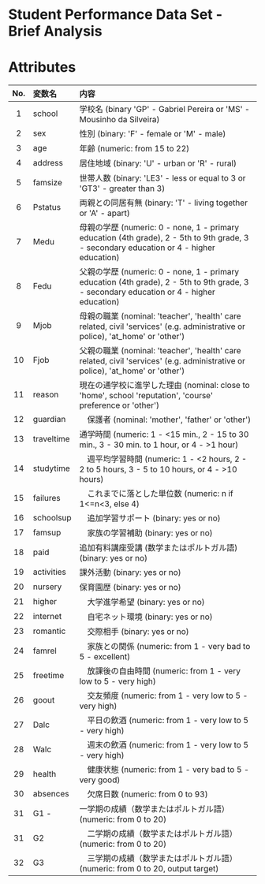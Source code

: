 # Student Performance Data Set - Brief Analysis


# Attributes 

|No.| 変数名 | 内容 |
|:-:|:-|:-|
1 | school | 学校名 (binary 'GP' - Gabriel Pereira or 'MS' - Mousinho da Silveira)
2 | sex | 性別 (binary: 'F' - female or 'M' - male)
3 | age | 年齢 (numeric: from 15 to 22)
4 | address | 居住地域 (binary: 'U' - urban or 'R' - rural)
5 | famsize | 世帯人数 (binary: 'LE3' - less or equal to 3 or 'GT3' - greater than 3)
6 | Pstatus | 両親との同居有無 (binary: 'T' - living together or 'A' - apart)
7 | Medu | 母親の学歴 (numeric: 0 - none, 1 - primary education (4th grade), 2 - 5th to 9th grade, 3 - secondary education or 4 - higher education)
8 | Fedu | 父親の学歴 (numeric: 0 - none, 1 - primary education (4th grade), 2 - 5th to 9th grade, 3 - secondary education or 4 - higher education)
9 | Mjob | 母親の職業 (nominal: 'teacher', 'health' care related, civil 'services' (e.g. administrative or police), 'at_home' or 'other')
10 | Fjob | 父親の職業  (nominal: 'teacher', 'health' care related, civil 'services' (e.g. administrative or police), 'at_home' or 'other')
11 | reason | 現在の通学校に進学した理由 (nominal: close to 'home', school 'reputation', 'course' preference or 'other')
12 | guardian |　保護者 (nominal: 'mother', 'father' or 'other')
13 |traveltime | 通学時間 (numeric: 1 - <15 min., 2 - 15 to 30 min., 3 - 30 min. to 1 hour, or 4 - >1 hour)
14 |studytime |　週平均学習時間 (numeric: 1 - <2 hours, 2 - 2 to 5 hours, 3 - 5 to 10 hours, or 4 - >10 hours)
15 |failures |　これまでに落とした単位数 (numeric: n if 1<=n<3, else 4)
16 |schoolsup |　追加学習サポート (binary: yes or no)
17 |famsup |　家族の学習補助 (binary: yes or no)
18 |paid | 追加有料講座受講 (数学またはポルトガル語) (binary: yes or no)
19 |activities | 課外活動 (binary: yes or no)
20 |nursery | 保育園歴 (binary: yes or no)
21 |higher |　大学進学希望 (binary: yes or no)
22 |internet |　自宅ネット環境 (binary: yes or no)
23 |romantic |　交際相手 (binary: yes or no)
24 |famrel |　家族との関係 (numeric: from 1 - very bad to 5 - excellent)
25 |freetime |　放課後の自由時間 (numeric: from 1 - very low to 5 - very high)
26 |goout |　交友頻度 (numeric: from 1 - very low to 5 - very high)
27 |Dalc |　平日の飲酒 (numeric: from 1 - very low to 5 - very high)
28 |Walc |　週末の飲酒 (numeric: from 1 - very low to 5 - very high)
29 |health |　健康状態 (numeric: from 1 - very bad to 5 - very good)
30 |absences |　欠席日数 (numeric: from 0 to 93)
31 |G1 -| 一学期の成績（数学またはポルトガル語） (numeric: from 0 to 20)
31 |G2 |　二学期の成績（数学またはポルトガル語） (numeric: from 0 to 20)
32 | G3 |　三学期の成績（数学またはポルトガル語） (numeric: from 0 to 20, output target)
